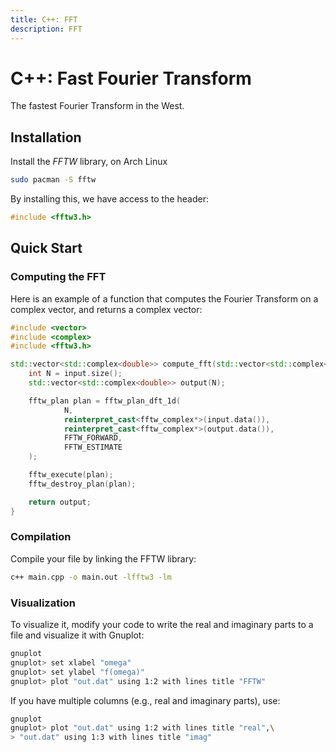 ```yaml
---
title: C++: FFT
description: FFT
---
```


# C++: Fast Fourier Transform

The fastest Fourier Transform in the West.

## Installation
Install the _FFTW_ library, on Arch Linux
```bash
sudo pacman -S fftw
```
By installing this, we have access to the header:

```cpp
#include <fftw3.h>
```

## Quick Start

### Computing the FFT
Here is an example of a function that computes the Fourier Transform on a complex vector, and returns a complex vector:

```cpp
#include <vector>
#include <complex>
#include <fftw3.h>

std::vector<std::complex<double>> compute_fft(std::vector<std::complex<double>> &input){
    int N = input.size();
    std::vector<std::complex<double>> output(N);

    fftw_plan plan = fftw_plan_dft_1d(
            N,
            reinterpret_cast<fftw_complex*>(input.data()),
            reinterpret_cast<fftw_complex*>(output.data()),
            FFTW_FORWARD,
            FFTW_ESTIMATE
    );

    fftw_execute(plan);
    fftw_destroy_plan(plan);

    return output;
}
```

### Compilation
Compile your file by linking the FFTW library:

```bash
c++ main.cpp -o main.out -lfftw3 -lm
```

### Visualization
To visualize it, modify your code to write the real and imaginary parts to a file and visualize it with Gnuplot:

```bash
gnuplot
gnuplot> set xlabel "omega"
gnuplot> set ylabel "f(omega)"
gnuplot> plot "out.dat" using 1:2 with lines title "FFTW"
```

If you have multiple columns (e.g., real and imaginary parts), use:

```bash
gnuplot
gnuplot> plot "out.dat" using 1:2 with lines title "real",\
> "out.dat" using 1:3 with lines title "imag"
```
